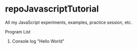 # repoJavascriptTutorial

All my JavaScript experiments, examples, practice session, etc.

Program List

1. Console log "Hello World"
